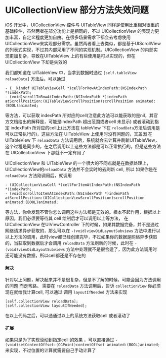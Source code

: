 # UICollectionView 部分方法失效问题  

iOS 开发中，UICollectionView 控件与 UITableView 同样是使用比重相对很重的基础控件，虽然两者在部分功能上是相同的，不过 UICollectionView 的表现力更加丰富，自定义程度更加自由。在很多场景需求下都会去考虑使用 UICollectionView来实现部分需求。虽然两者看上去类似，都是基于UIScrollView 的列表式实现，不过其内部采用了不同的实现机制。UICollectionView 的内部实现更加复杂，导致在UITableView 上的有些使用是可以实现的，但在UICollectionView 下却是失效的  

我们都知道在 UITableView 中，当拿到数据时通过 `[self.tableView reloadData]` 方法后，可以通过  


```  
- (__kindof UITableViewCell *)cellForRowAtIndexPath:(NSIndexPath *)indexPath;  
- (void)scrollToRowAtIndexPath:(NSIndexPath *)indexPath atScrollPosition:(UITableViewScrollPosition)scrollPosition animated:(BOOL)animated;
```

等方法，可以获取 indexPath 所对应的cell(注意此方法可以能获取的是nil，其官方文档给出的解释是，可能是indexPath 超出范围或者cell 未显示) 或者滚动到指定 indexPath 所对应的cell上(此方法在 tableView 下在 `reloadData`方法后调用是可以正常执行的)，这些方法在 UITableView 上使用时没有问题的，其盖因 在UITableView 下 `reloadData` 方法调用后，系统就会去计算并刷新UITableView，这个过程是同步的，在之后调用以上这些方法都是可以正常执行的。但是这些方法在 UICollectionView 下那就不一定有用了    

UICollectionView 和 UITableView 的一个很大的不同点就是在数据处理上， UICollectionView的`reloadData` 方法并不会实时的去刷新 cell, 所以 如果你是在 `reloadData` 方法刚调用后，就调用   

```
- (UICollectionViewCell *)cellForItemAtIndexPath:(NSIndexPath *)indexPath;
- (void)scrollToItemAtIndexPath:(NSIndexPath *)indexPath atScrollPosition:(UICollectionViewScrollPosition)scrollPosition animated:(BOOL)animated;

```  
等方法，你会发现不管你怎么调用这些方法都是无效的。根本不起作用，根据以上原因，我们必须要等待其 cell 绘制后才可以调用以上等方法， 在 UICollectionView 在UIViewController 下的时候，如果其数据完备，并不是通过网络请求异步获取的，那么可以在  `-(void)viewDidLayoutSubviews` 方法中进行以以上方法的调用，此时view都已经创建完毕，不过如果你的数据是网络异步获取的，当获取到数据后才会调用 `reloadData` 方法刷新的时候，此时在 `-(void)viewDidLayoutSubviews` 方法中处理就不是很合适了，因为此方法调用时还可能没有数据，所以cell都还是不存在的    

#### 解决

针对以上问题，解决起来并不是很复杂，但是不了解的时候，可能会因为方法调用的问题 而走弯路。 需要在 `reloadData` 方法调用后，告诉 `collectionView` 你必须现在就给我计算cell, 可以通过 调用 `layoutIfNeeded` 方法来实现  

```
[self.collectionView reloadData];
[self.collectionView layoutIfNeeded];
```

在以上代码之后，可以通通过以上的系统方法获取cell 或者滚动了   


#### 扩展 
如果只是为了实现滚动到指定cell 的效果 ，可以直接通过 `- (void)setContentOffset:(CGPoint)contentOffset animated:(BOOL)animated;` 来实现，不过位置的计算就需要自己手动计算了  


